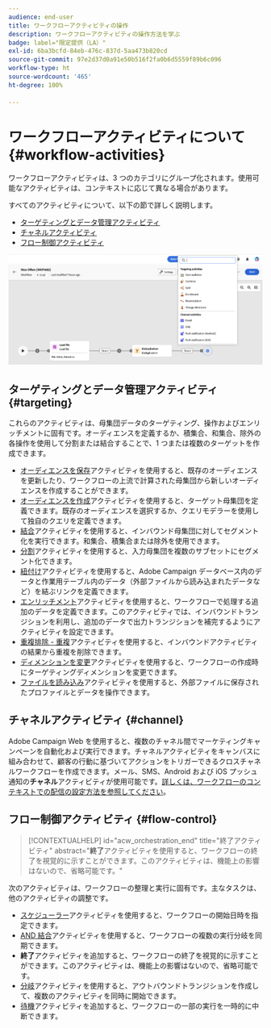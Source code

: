 ```yaml
---
audience: end-user
title: ワークフローアクティビティの操作
description: ワークフローアクティビティの操作方法を学ぶ
badge: label="限定提供（LA）"
exl-id: 6ba3bcfd-84eb-476c-837d-5aa473b820cd
source-git-commit: 97e2d37d0a91e50b516f2fa0b6d5559f89b6c096
workflow-type: ht
source-wordcount: '465'
ht-degree: 100%

---
```



# ワークフローアクティビティについて {#workflow-activities}

ワークフローアクティビティは、3 つのカテゴリにグループ化されます。使用可能なアクティビティは、コンテキストに応じて異なる場合があります。

すべてのアクティビティについて、以下の節で詳しく説明します。

* [ターゲティングとデータ管理アクティビティ](#targeting)
* [チャネルアクティビティ](#channel)
* [フロー制御アクティビティ](#flow-control)

![](../assets/workflow-activities.png)

## ターゲティングとデータ管理アクティビティ {#targeting}

これらのアクティビティは、母集団データのターゲティング、操作およびエンリッチメントに固有です。オーディエンスを定義するか、積集合、和集合、除外の各操作を使用して分割または結合することで、1 つまたは複数のターゲットを作成できます。

* [オーディエンスを保存](save-audience.md)アクティビティを使用すると、既存のオーディエンスを更新したり、ワークフローの上流で計算された母集団から新しいオーディエンスを作成することができます。
* [オーディエンスを作成](build-audience.md)アクティビティを使用すると、ターゲット母集団を定義できます。既存のオーディエンスを選択するか、クエリモデラーを使用して独自のクエリを定義できます。
* [結合](combine.md)アクティビティを使用すると、インバウンド母集団に対してセグメント化を実行できます。和集合、積集合または除外を使用できます。
* [分割](split.md)アクティビティを使用すると、入力母集団を複数のサブセットにセグメント化できます。
* [紐付け](reconciliation.md)アクティビティを使用すると、Adobe Campaign データベース内のデータと作業用テーブル内のデータ（外部ファイルから読み込まれたデータなど）を結ぶリンクを定義できます。
* [エンリッチメント](enrichment.md)アクティビティを使用すると、ワークフローで処理する追加のデータを定義できます。このアクティビティでは、インバウンドトランジションを利用し、追加のデータで出力トランジションを補完するようにアクティビティを設定できます。
* [重複排除 - 重複](deduplication.md)アクティビティを使用すると、インバウンドアクティビティの結果から重複を削除できます。
* [ディメンションを変更](change-dimension.md)アクティビティを使用すると、ワークフローの作成時にターゲティングディメンションを変更できます。
* [ファイルを読み込み](load-file.md)アクティビティを使用すると、外部ファイルに保存されたプロファイルとデータを操作できます。


## チャネルアクティビティ {#channel}

Adobe Campaign Web を使用すると、複数のチャネル間でマーケティングキャンペーンを自動化および実行できます。チャネルアクティビティをキャンバスに組み合わせて、顧客の行動に基づいてアクションをトリガーできるクロスチャネルワークフローを作成できます。メール、SMS、Android および iOS プッシュ通知の&#x200B;**チャネル**&#x200B;アクティビティが使用可能です。[詳しくは、ワークフローのコンテキストでの配信の設定方法を参照してください](channels.md)。

## フロー制御アクティビティ {#flow-control}

>[!CONTEXTUALHELP]
>id="acw_orchestration_end"
>title="終了アクティビティ"
>abstract="**終了**&#x200B;アクティビティを使用すると、ワークフローの終了を視覚的に示すことができます。このアクティビティは、機能上の影響はないので、省略可能です。"

次のアクティビティは、ワークフローの整理と実行に固有です。主なタスクは、他のアクティビティの調整です。

* [スケジューラー](scheduler.md)アクティビティを使用すると、ワークフローの開始日時を指定できます。
* [AND 結合](and-join.md)アクティビティを使用すると、ワークフローの複数の実行分岐を同期できます。
* **終了**&#x200B;アクティビティを追加すると、ワークフローの終了を視覚的に示すことができます。このアクティビティは、機能上の影響はないので、省略可能です。
* [分岐](fork.md)アクティビティを使用すると、アウトバウンドトランジションを作成して、複数のアクティビティを同時に開始できます。
* [待機](wait.md)アクティビティを追加すると、ワークフローの一部の実行を一時的に中断できます。

<!--
## Data management activities {#data-management}

overview: what they're used for
which use case you can perform with them

list available activites + short description + ref to section
-->

